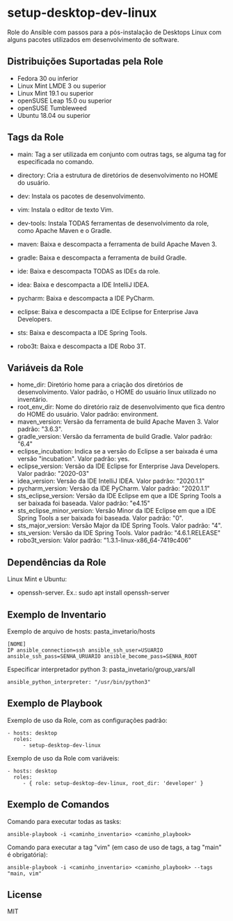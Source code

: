 setup-desktop-dev-linux
=========

Role do Ansible com passos para a pós-instalação de Desktops Linux com alguns pacotes utilizados em desenvolvimento de software.

Distribuições Suportadas pela Role
------------

- Fedora 30 ou inferior
- Linux Mint LMDE 3 ou superior
- Linux Mint 19.1 ou superior
- openSUSE Leap 15.0 ou superior
- openSUSE Tumbleweed
- Ubuntu 18.04 ou superior


Tags da Role 
--------------

- main: Tag a ser utilizada em conjunto com outras tags, se alguma tag for especificada no comando.

- directory: Cria a estrutura de diretórios de desenvolvimento no HOME do usuário.
  
- dev: Instala os pacotes de desenvolvimento.
- vim: Instala o editor de texto Vim.

- dev-tools: Instala TODAS ferramentas de desenvolvimento da role, como Apache Maven e o Gradle.
- maven: Baixa e descompacta a ferramenta de build Apache Maven 3.
- gradle: Baixa e descompacta a ferramenta de build Gradle.

- ide: Baixa e descompacta TODAS as IDEs da role.
- idea: Baixa e descompacta a IDE IntelliJ IDEA.
- pycharm: Baixa e descompacta a IDE PyCharm.
- eclipse: Baixa e descompacta a IDE Eclipse for Enterprise Java Developers.
- sts: Baixa e descompacta a IDE Spring Tools.
- robo3t: Baixa e descompacta a IDE Robo 3T.


Variáveis da Role 
--------------

- home_dir: Diretório home para a criação dos diretórios de desenvolvimento. Valor padrão, o HOME do usuário linux utilizado no inventário.
- root_env_dir: Nome do diretório raiz de desenvolvimento que fica dentro do HOME do usuário. Valor padrão: environment.
- maven_version: Versão da ferramenta de build Apache Maven 3. Valor padrão: "3.6.3".
- gradle_version: Versão da ferramenta de build Gradle. Valor padrão: "6.4"
- eclipse_incubation: Indica se a versão do Eclipse a ser baixada é uma versão "incubation". Valor padrão: yes.
- eclipse_version: Versão da IDE Eclipse for Enterprise Java Developers. Valor padrão: "2020-03"
- idea_version: Versão da IDE IntelliJ IDEA. Valor padrão: "2020.1.1"
- pycharm_version: Versão da IDE PyCharm. Valor padrão: "2020.1.1"
- sts_eclipse_version: Versão da IDE Eclipse em que a IDE Spring Tools a ser baixada foi baseada. Valor padrão: "e4.15"
- sts_eclipse_minor_version: Versão Minor da IDE Eclipse em que a IDE Spring Tools a ser baixada foi baseada. Valor padrão: "0".
- sts_major_version: Versão Major da IDE Spring Tools. Valor padrão: "4".
- sts_version: Versão da IDE Spring Tools. Valor padrão: "4.6.1.RELEASE"
- robo3t_version: Valor padrão: "1.3.1-linux-x86_64-7419c406"


Dependências da Role 
--------------

Linux Mint e Ubuntu:

- openssh-server. Ex.: sudo apt install openssh-server


Exemplo de Inventario
----------------

Exemplo de arquivo de hosts: pasta_invetario/hosts

    [NOME]
    IP ansible_connection=ssh ansible_ssh_user=USUARIO ansible_ssh_pass=SENHA_URUARIO ansible_become_pass=SENHA_ROOT


Especificar interpretador python 3: pasta_invetario/group_vars/all

    ansible_python_interpreter: "/usr/bin/python3"


Exemplo de Playbook
----------------

Exemplo de uso da Role, com as configurações padrão:

    - hosts: desktop
      roles:
         - setup-desktop-dev-linux

Exemplo de uso da Role com variáveis:

    - hosts: desktop
      roles:
         - { role: setup-desktop-dev-linux, root_dir: 'developer' }


Exemplo de Comandos
----------------

Comando para executar todas as tasks:

    ansible-playbook -i <caminho_inventario> <caminho_playbook>

Comando para executar a tag "vim" (em caso de uso de tags, a tag "main" é obrigatória):

    ansible-playbook -i <caminho_inventario> <caminho_playbook> --tags "main, vim"


License
-------

MIT
